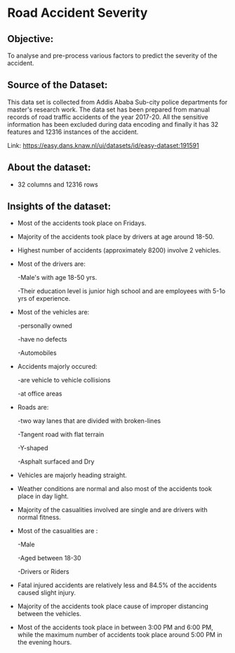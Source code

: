 # Road Accident Severity

## **Objective:**

To analyse and pre-process various factors to predict the severity of the accident.

## **Source of the Dataset:** 

This data set is collected from Addis Ababa Sub-city police departments for master's research work. The data set has been prepared from manual records of road traffic accidents of the year 2017-20. All the sensitive information has been excluded during data encoding and finally it has 32 features and 12316 instances of the accident. 

Link: https://easy.dans.knaw.nl/ui/datasets/id/easy-dataset:191591

## **About the dataset:**

* 32 columns and 12316 rows

## **Insights of the dataset:**

* Most of the accidents took place on Fridays.

* Majority of the accidents took place by drivers at age around 18-50.

* Highest number of accidents (approximately 8200) involve 2 vehicles.

* Most of the drivers are:

  -Male's with age 18-50 yrs.
  
  -Their education level is junior high school and are employees with 5-1o yrs of experience.

* Most of the vehicles are:

  -personally owned

  -have no defects

  -Automobiles

* Accidents majorly occured:

  -are vehicle to vehicle collisions

  -at office areas

* Roads are:

  -two way lanes that are divided with broken-lines
  
  -Tangent road with flat terrain

  -Y-shaped

  -Asphalt surfaced and Dry

* Vehicles are majorly heading straight.

* Weather conditions are normal and also most of the accidents took place in day light.

* Majority of the casualities involved are single and are drivers with normal fitness.

* Most of the casualities are :
  
  -Male
  
  -Aged between 18-30

  -Drivers or Riders

* Fatal injured accidents are relatively less and 84.5% of the accidents caused slight injury.

* Majority of the accidents took place cause of improper distancing between the vehicles.

* Most of the accidents took place in between 3:00 PM and 6:00 PM, while the maximum number of accidents took place around 5:00 PM in the evening hours.
